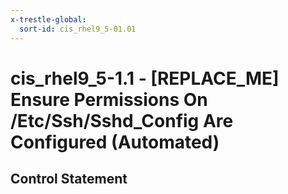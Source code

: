 ```yaml
---
x-trestle-global:
  sort-id: cis_rhel9_5-01.01
---
```


# cis_rhel9_5-1.1 - \[REPLACE_ME\] Ensure Permissions On /Etc/Ssh/Sshd_Config Are Configured (Automated)

## Control Statement
